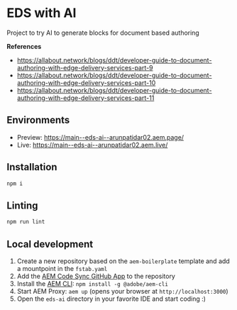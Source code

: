 # EDS with AI
Project to try AI to generate blocks for document based authoring 

**References**
- https://allabout.network/blogs/ddt/developer-guide-to-document-authoring-with-edge-delivery-services-part-9
- https://allabout.network/blogs/ddt/developer-guide-to-document-authoring-with-edge-delivery-services-part-10
- https://allabout.network/blogs/ddt/developer-guide-to-document-authoring-with-edge-delivery-services-part-11


## Environments
- Preview: https://main--eds-ai--arunpatidar02.aem.page/
- Live: https://main--eds-ai--arunpatidar02.aem.live/

## Installation

```sh
npm i
```

## Linting

```sh
npm run lint
```

## Local development

1. Create a new repository based on the `aem-boilerplate` template and add a mountpoint in the `fstab.yaml`
1. Add the [AEM Code Sync GitHub App](https://github.com/apps/aem-code-sync) to the repository
1. Install the [AEM CLI](https://github.com/adobe/helix-cli): `npm install -g @adobe/aem-cli`
1. Start AEM Proxy: `aem up` (opens your browser at `http://localhost:3000`)
1. Open the `eds-ai` directory in your favorite IDE and start coding :)
